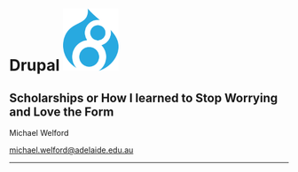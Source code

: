 # Drupal <img src="images/d8-logo.png" alt="Drupal 8 logo" width="100" style="background:none; border:none; margin: 0; box-shadow: none">

## Scholarships or How I learned to Stop Worrying and Love the Form

Michael Welford

<michael.welford@adelaide.edu.au>

---
